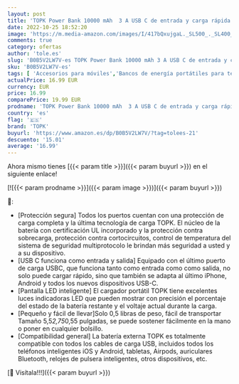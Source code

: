 ```yaml
---
layout: post
title: 'TOPK Power Bank 10000 mAh  3 A USB C de entrada y carga rápida PowerBank para iPhone Xiaomi Huawei Samsung Galaxy iPad y más [versión 2022]'
date: 2022-10-25 18:52:20
image: 'https://m.media-amazon.com/images/I/417bQxujgaL._SL500_._SL400_.jpg'
comments: true
category: ofertas
author: 'tole.es'
slug: 'B0B5V2LW7V-es TOPK Power Bank 10000 mAh 3 A USB C de entrada y carga...'
sku: 'B0B5V2LW7V-es'
tags: [ 'Accesorios para móviles','Bancos de energía portátiles para teléfonos móviles','Cargadores para móviles','Comunicación móvil y accesorios','Electrónica','ipad','iphone','topk','🇪🇸', ]
actualPrice: 16.99 EUR
currency: EUR
price: 16.99
comparePrice: 19.99 EUR
prodname: 'TOPK Power Bank 10000 mAh  3 A USB C de entrada y carga rápida PowerBank para iPhone Xiaomi Huawei Samsung Galaxy iPad y más [versión 2022]'
country: 'es'
flag: '🇪🇸'
brand: 'TOPK'
buyurl: 'https://www.amazon.es/dp/B0B5V2LW7V/?tag=tolees-21'
descuento: '15.01'
average: '16.99'
---
```


Ahora mismo tienes [{{< param title >}}]({{< param buyurl >}}) en el siguiente enlace!

[![{{< param prodname >}}]({{< param image >}})]({{< param buyurl >}})

🔎:

- [Protección segura] Todos los puertos cuentan con una protección de carga completa y la última tecnología de carga TOPK. El núcleo de la batería con certificación UL incorporado y la protección contra sobrecarga, protección contra cortocircuitos, control de temperatura del sistema de seguridad multiprotocolo le brindan más seguridad a usted y a su dispositivo.
- [USB C funciona como entrada y salida] Equipado con el último puerto de carga USBC, que funciona tanto como entrada como como salida, no solo puede cargar rápido, sino que también se adapta al último iPhone, Android y todos los nuevos dispositivos USB-C.
- [Pantalla LED inteligente] El cargador portátil TOPK tiene excelentes luces indicadoras LED que pueden mostrar con precisión el porcentaje del estado de la batería restante y el voltaje actual durante la carga.
- [Pequeño y fácil de llevar]Solo 0,5 libras de peso, fácil de transportar Tamaño 5,5*2,75*0,55 pulgadas, se puede sostener fácilmente en la mano o poner en cualquier bolsillo.
- [Compatibilidad general] La batería externa TOPK es totalmente compatible con todos los cables de carga USB, incluidos todos los teléfonos inteligentes iOS y Android, tabletas, Airpods, auriculares Bluetooth, relojes de pulsera inteligentes, otros dispositivos, etc.

[🛒 Visítala!!!]({{< param buyurl >}})
